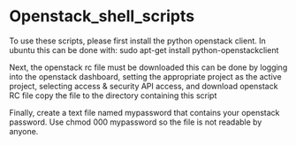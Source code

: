 # Openstack_shell_scripts

To use these scripts, please first install the
python openstack client.
In ubuntu this can be done with:
sudo apt-get install python-openstackclient

Next, the openstack rc file must be downloaded
this can be done by logging into the openstack
dashboard, setting the appropriate project as
the active project, selecting access & security
API access, and download openstack RC file
copy the file to the directory containing this 
script

Finally, create a text file named mypassword
that contains your openstack password.  Use
chmod 000 mypassword
so the file is not readable by anyone.


